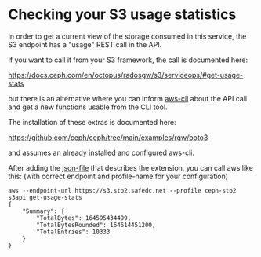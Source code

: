 # Checking your S3 usage statistics

In order to get a current view of the storage consumed in this service,
the S3 endpoint has a "usage" REST call in the API.

If you want to call it from your S3 framework, the call is documented
here:

https://docs.ceph.com/en/octopus/radosgw/s3/serviceops/#get-usage-stats

but there is an alternative where you can inform [aws-cli](howto/configs/aws-cli.md)
about the API call and get a new functions usable from the CLI tool.

The installation of these extras is documented here:

https://github.com/ceph/ceph/tree/main/examples/rgw/boto3

and assumes an already installed and configured [aws-cli](howto/configs/aws-cli.md).

After adding the [json-file](https://raw.githubusercontent.com/ceph/ceph/master/examples/rgw/boto3/service-2.sdk-extras.json) that describes the extension, you can
call aws like this: (with correct endpoint and profile-name for your configuration)

```
aws --endpoint-url https://s3.sto2.safedc.net --profile ceph-sto2 s3api get-usage-stats
{
    "Summary": {
        "TotalBytes": 164595434499,
        "TotalBytesRounded": 164614451200,
        "TotalEntries": 10333
    }
}
```

